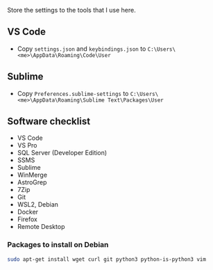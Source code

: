 Store the settings to the tools that I use here.

## VS Code
- Copy `settings.json` and `keybindings.json` to `C:\Users\<me>\AppData\Roaming\Code\User`

## Sublime
- Copy `Preferences.sublime-settings` to `C:\Users\<me>\AppData\Roaming\Sublime Text\Packages\User`

## Software checklist
- VS Code
- VS Pro
- SQL Server (Developer Edition)
- SSMS
- Sublime
- WinMerge
- AstroGrep
- 7Zip
- Git
- WSL2, Debian
- Docker
- Firefox
- Remote Desktop

### Packages to install on Debian
```bash
sudo apt-get install wget curl git python3 python-is-python3 vim
```
